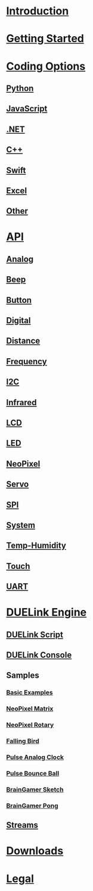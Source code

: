 
# [Introduction](intro.md)
# [Getting Started](getting-started.md)

# [Coding Options](coding-options/coding-options.md)
## [Python](coding-options/python.md)
## [JavaScript](coding-options/javascript.md)
## [.NET](coding-options/dotnet.md)
## [C++](coding-options/cpp.md)
## [Swift](coding-options/swift.md)
## [Excel](coding-options/excel.md)
## [Other](coding-options/other.md)

# [API](due-script/corelib/corelib.md)
## [Analog](due-script/corelib/analog.md)
## [Beep](due-script/corelib/beep.md)
## [Button](due-script/corelib/button.md)
## [Digital](due-script/corelib/digital.md)
## [Distance](due-script/corelib/distance.md)
## [Frequency](due-script/corelib/frequency.md)
## [I2C](due-script/corelib/i2c.md)
## [Infrared](due-script/corelib/infrared.md)
## [LCD](due-script/corelib/lcd.md)
## [LED](due-script/corelib/led.md)
## [NeoPixel](due-script/corelib/neopixel.md)
## [Servo](due-script/corelib/servo.md)
## [SPI](due-script/corelib/spi.md)
## [System](due-script/corelib/systemfunctions.md)
## [Temp-Humidity](due-script/corelib/temp-humidity.md)
## [Touch](due-script/corelib/touch.md)
## [UART](due-script/corelib/uart.md)


# [DUELink Engine](due-engine.md)
## [DUELink Script](due-script/due-script.md)
## [DUELink Console](console.md)
## Samples
### [Basic Examples](due-script/samples/basic.md)
### [NeoPixel Matrix](due-script/samples/neopixel-matrix.md)
### [NeoPixel Rotary](due-script/samples/rotary-neopixel.md)
### [Falling Bird](due-script/samples/falling-bird.md)
### [Pulse Analog Clock](due-script/samples/pulse-analogclock.md)
### [Pulse Bounce Ball](due-script/samples/pulse-bouncingball.md)
### [BrainGamer Sketch](due-script/samples/pulse-gamer-sketch.md)
### [BrainGamer Pong](due-script/samples/pulse-gamer-pong.md)
## [Streams](due-script/streams.md)

# [Downloads](downloads.md)

# [Legal](legal.md)
